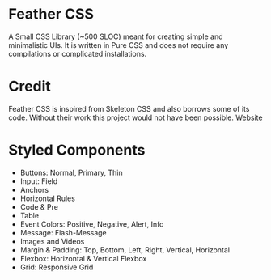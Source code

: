 # Feather CSS
A Small CSS Library (~500 SLOC) meant for creating simple and minimalistic UIs. It is written in Pure CSS and does not require any compilations or complicated installations.

# Credit
Feather CSS is inspired from Skeleton CSS and also borrows some of its code. Without their work this project would not have been possible. [Website](http://getskeleton.com/)


# Styled Components
* Buttons: Normal, Primary, Thin
* Input: Field
* Anchors
* Horizontal Rules
* Code & Pre
* Table
* Event Colors: Positive, Negative, Alert, Info
* Message: Flash-Message
* Images and Videos
* Margin & Padding: Top, Bottom, Left, Right, Vertical, Horizontal
* Flexbox: Horizontal & Vertical Flexbox
* Grid: Responsive Grid
